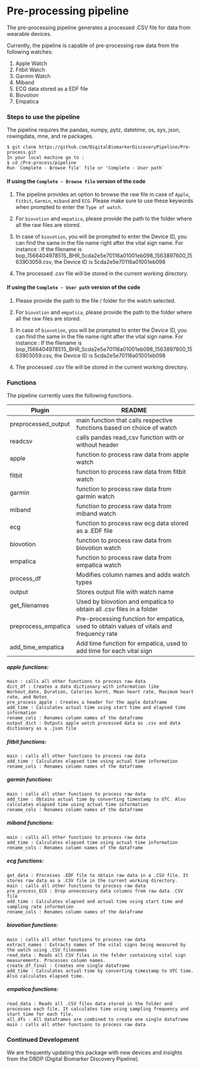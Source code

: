 # Pre-processing pipeline

The pre-processing pipeline generates a processed .CSV file for data from wearable devices.

Currently, the pipeline is capable of pre-processing raw data from the following watches:
1. Apple Watch
2. Fitbit Watch
3. Garmin Watch
4. Miband
5. ECG data stored as a EDF file
6. Biovotion
7. Empatica


### Steps to use the pipeline

The pipeline requires the pandas, numpy, pytz, datetime, os, sys, json, rowingdata, mne, and re packages.

```
$ git clone https://github.com/DigitalBiomarkerDiscoveryPipeline/Pre-process.git
In your local machine go to :
$ cd /Pre-process/pipeline
Run `Complete - Browse file` file or 'Complete - User path`

```
#### If using the `Complete - Browse file` version of the code
1. The pipeline provides an option to browse the raw file in case of `Apple`, `Fitbit`, `Garmin`, `miband` and `ECG`. Please make sure to use these keywords when prompted to enter the `Type of watch`.

2. For `biovotion` and `empatica`, please provide the path to the folder where all the raw files are stored.

3. In case of `biovotion`, you will be prompted to enter the Device ID, you can find the same in the file name right after the vital sign name.
   For instance : If the filename is bop_1566404978515_BHR_5cda2e5e70116a01001eb098_1563897600_1563903059.csv, the Device ID is 5cda2e5e70116a01001eb098
   
4. The processed .csv file will be stored in the current working directory.

#### If using the `Complete - User path` version of the code
1. Please provide the path to the file / folder for the watch selected.

2. For `biovotion` and `empatica`, please provide the path to the folder where all the raw files are stored.

3. In case of `biovotion`, you will be prompted to enter the Device ID, you can find the same in the file name right after the vital sign name.
   For instance : If the filename is bop_1566404978515_BHR_5cda2e5e70116a01001eb098_1563897600_1563903059.csv, the Device ID is 5cda2e5e70116a01001eb098
   
4. The processed .csv file will be stored in the current working directory.

### Functions

The pipeline currently uses the following functions.

| Plugin | README |
| ------ | ------ |
| preprocessed_output | main function that calls respective functions based on choice of watch|
| readcsv | calls pandas read_csv function with or without header |
| apple | function to process raw data from apple watch |
| fitbit | function to process raw data from fitbit watch |
| garmin | function to process raw data from garmin watch |
| miband | function to process raw data from miband watch |
| ecg | function to process raw ecg data stored as a .EDF file |
| biovotion | function to process raw data from biovotion watch |
| empatica | function to process raw data from empatica watch |
| process_df | Modifies column names and adds watch types |
| output | Stores output file with watch name  |
| get_filenames | Used by biovotion and empatica to obtain all .csv files in a folder  |
| preprocess_empatica | Pre-processing function for empatica, used to obtain values of vitals and frequency rate |
| add_time_empatica | Add time function for empatica, used to add time for each vital sign |

##### apple functions:
    main : calls all other functions to process raw data
    dict_df : Creates a data dictionary with information like Workout_date, Duration, Calories burnt, Mean heart rate, Maximum heart rate, and Notes
    pre_process_apple : Creates a header for the apple dataframe
    add_time : Calculates actual time using start time and elapsed time information
    rename_cols : Renames column names of the dataframe
    output_dict : Outputs apple watch processed data as .csv and data dictionary as a .json file
##### fitbit functions:
    main : calls all other functions to process raw data
    add_time : Calculates elapsed time using actual time information
    rename_cols : Renames column names of the dataframe
##### garmin functions:
    main : calls all other functions to process raw data
    add_time : Obtains actual time by converting timestamp to UTC. Also calculates elapsed time using actual time information
    rename_cols : Renames column names of the dataframe

##### miband functions:
    main : calls all other functions to process raw data
    add_time : Calculates elapsed time using actual time information
    rename_cols : Renames column names of the dataframe

##### ecg functions:
    get_data : Processes .EDF file to obtain raw data in a .CSV file. It stores raw data as a .CSV file in the current working directory. 
    main : calls all other functions to process raw data
    pre_process_ECG : Drop unnecessary data columns from raw data .CSV file
    add_time : Calculates elapsed and actual time using start time and sampling rate information
    rename_cols : Renames column names of the dataframe

##### biovotion functions:
    main : calls all other functions to process raw data
    extract_names : Extracts names of the vital signs being measured by the watch using .CSV filenames
    read_data : Reads all CSV files in the folder containing vital sign measurements. Processes column names.
    create_df_final : Creates one single dataframe
    add_time : Calculates actual time by converting timestamp to UTC time. Also calculates elapsed time.

##### empatica functions:
    read_data : Reads all .CSV files data stored in the folder and processes each file. It calculates time using sampling frequency and start time for each file.
    all_dfs : All dataframes are combined to create one single dataframe
    main : calls all other functions to process raw data

### Continued Development

We are frequently updating this package with new devices and insights from the DBDP (Digital Biomarker Discovery Pipeline).
